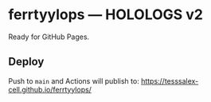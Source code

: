 # ferrtyylops — HOLOLOGS v2

Ready for GitHub Pages.

## Deploy
Push to `main` and Actions will publish to:
https://tesssalex-cell.github.io/ferrtyylops/
